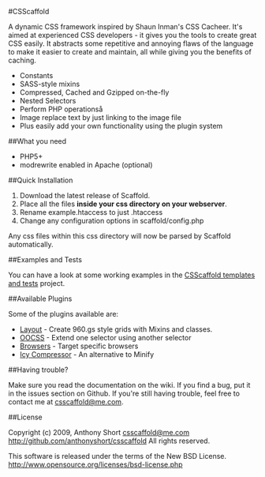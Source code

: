#CSScaffold

A dynamic CSS framework inspired by Shaun Inman's CSS Cacheer. It's aimed at experienced CSS developers - it gives you the tools to create great CSS easily. It abstracts some repetitive and annoying flaws of the language to make it easier to create and maintain, all while giving you the benefits of caching.

- Constants
- SASS-style mixins
- Compressed, Cached and Gzipped on-the-fly
- Nested Selectors
- Perform PHP operationså
- Image replace text by just linking to the image file
- Plus easily add your own functionality using the plugin system

##What you need

- PHP5+
- modrewrite enabled in Apache (optional)

##Quick Installation

1. Download the latest release of Scaffold. 
2. Place all the files **inside your css directory on your webserver**. 
3. Rename example.htaccess to just .htaccess
4. Change any configuration options in scaffold/config.php

Any css files within this css directory will now be parsed by Scaffold automatically. 

##Examples and Tests

You can have a look at some working examples in the [CSScaffold templates and tests](http://github.com/anthonyshort/csscaffold-templates/tree/master) project.

##Available Plugins

Some of the plugins available are:

- [Layout](http://github.com/anthonyshort/Layout/tree/master) - Create 960.gs style grids with Mixins and classes.
- [OOCSS](http://github.com/anthonyshort/Extends/tree/master) - Extend one selector using another selector
- [Browsers](http://github.com/anthonyshort/Browsers/tree/master) - Target specific browsers
- [Icy Compressor](http://github.com/anthonyshort/Icy/tree/master) -  An alternative to Minify

##Having trouble?

Make sure you read the documentation on the wiki. If you find a bug, put it in the issues section on Github. If you're still having trouble, feel free to contact me at csscaffold@me.com. 

##License

Copyright (c) 2009, Anthony Short <csscaffold@me.com>
http://github.com/anthonyshort/csscaffold
All rights reserved.

This software is released under the terms of the New BSD License.
http://www.opensource.org/licenses/bsd-license.php